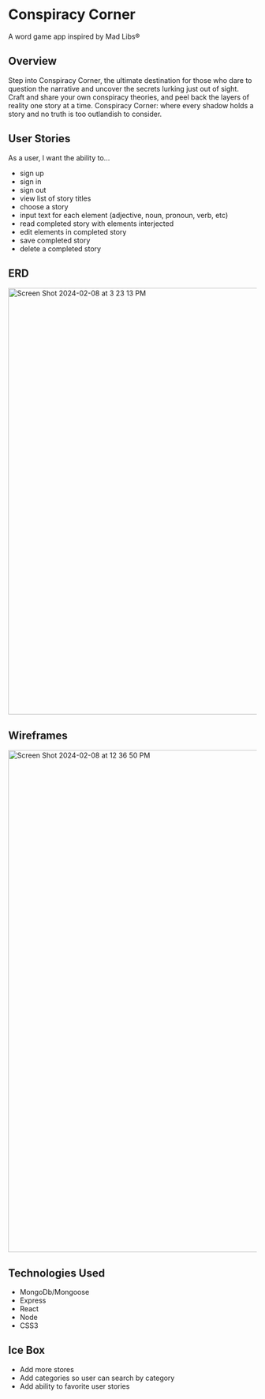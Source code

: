 # Conspiracy Corner
A word game app inspired by Mad Libs®

## Overview
Step into Conspiracy Corner, the ultimate destination for those who dare to question the narrative and uncover the secrets lurking just out of sight. Craft and share your own conspiracy theories, and peel back the layers of reality one story at a time. Conspiracy Corner: where every shadow holds a story and no truth is too outlandish to consider.

## User Stories
As a user, I want the ability to...
  - sign up
  - sign in
  - sign out
  - view list of story titles
  - choose a story
  - input text for each element (adjective, noun, pronoun, verb, etc)
  - read completed story with elements interjected
  - edit elements in completed story
  - save completed story
  - delete a completed story

## ERD
<img width="864" alt="Screen Shot 2024-02-08 at 3 23 13 PM" src="https://github.com/ariellepollock/project4-conspiracy/assets/149843908/8f2c2582-f13c-4870-a051-b1c024bb30e8">

## Wireframes
<img width="1017" alt="Screen Shot 2024-02-08 at 12 36 50 PM" src="https://github.com/ariellepollock/project4-conspiracy/assets/149843908/38e885ba-039f-4eed-af43-9f165d277804">

## Technologies Used
- MongoDb/Mongoose
- Express
- React
- Node
- CSS3

## Ice Box
- Add more stores
- Add categories so user can search by category
- Add ability to favorite user stories
